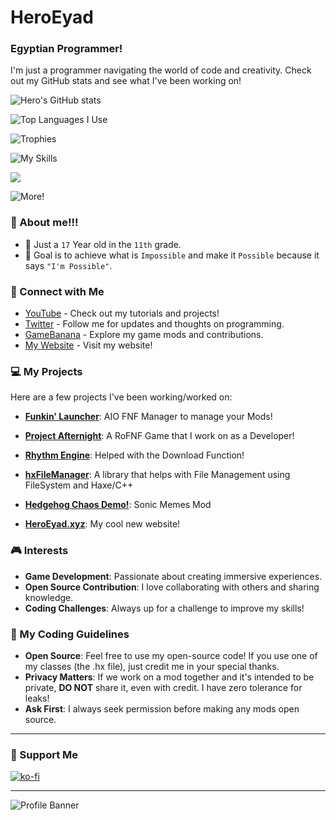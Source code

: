 # HeroEyad

### Egyptian Programmer!

I'm just a programmer navigating the world of code and creativity. Check out my GitHub stats and see what I've been working on!

![Hero's GitHub stats](https://github-readme-stats.vercel.app/api?username=HeroEyad&show_icons=true)

![Top Languages I Use](https://github-readme-stats.vercel.app/api/top-langs/?username=HeroEyad)

![Trophies]((https://github-profile-trophy.vercel.app/?username=HeroEyad&theme=dracula&no-frame=false&no-bg=true&margin-w=4))

![My Skills](https://skillicons.dev/icons?i=js,html,css,haxe,haxeflixel,lua,windows,python,bootstrap,discord,nodejs,vscode,github,cpp&perline=7)

![](https://komarev.com/ghpvc/?username=HeroEyad)

![More!](https://github-readme-streak-stats.herokuapp.com/?user=HeroEyad&theme=dark)

### 💫 About me!!!
* 🏫 Just a `17` Year old in the `11th` grade.
* 🌟 Goal is to achieve what is `Impossible` and make it `Possible` because it says `"I'm Possible"`.

### 🌟 Connect with Me

* [YouTube](https://www.youtube.com/c/HeroEyad) - Check out my tutorials and projects!
* [Twitter](https://twitter.com/HeroEyad_) - Follow me for updates and thoughts on programming.
* [GameBanana](https://gamebanana.com/members/1826250) - Explore my game mods and contributions.
* [My Website](https://heroeyad.xyz/) - Visit my website!

### 💻 My Projects
Here are a few projects I've been working/worked on:
- **[Funkin' Launcher](https://github.com/Funkin-Launcher-Team/FunkinLauncher)**: AIO FNF Manager to manage your Mods!
- **[Project Afternight](https://www.roblox.com/games/13042495892/UPDATE-1-Project-Afternight?gameSetTypeId=100000003&homePageSessionInfo=223769b7-a6fc-4f5b-9f54-9b62533814e2&isAd=false&numberOfLoadedTiles=3&page=homePage&placeId=13042495892&playContext=homePage&position=0&sortPos=2&universeId=4557322431)**: A RoFNF Game that I work on as a Developer!

- **[Rhythm Engine](https://github.com/MeguminBOT/Rhythm-Engine-Source)**: Helped with the Download Function!
- **[hxFileManager](https://lib.haxe.org/p/hxFileManager/)**: A library that helps with File Management using FileSystem and Haxe/C++
- **[Hedgehog Chaos Demo!](https://github.com/HeroEyad/Hedgehog-Chaos-Demo)**: Sonic Memes Mod
- **[HeroEyad.xyz](https://heroeyad.xyz/)**: My cool new website!

### 🎮 Interests
- **Game Development**: Passionate about creating immersive experiences.
- **Open Source Contribution**: I love collaborating with others and sharing knowledge.
- **Coding Challenges**: Always up for a challenge to improve my skills!

### 📝 My Coding Guidelines
- **Open Source**: Feel free to use my open-source code! If you use one of my classes (the .hx file), just credit me in your special thanks.
- **Privacy Matters**: If we work on a mod together and it's intended to be private, **DO NOT** share it, even with credit. I have zero tolerance for leaks!
- **Ask First**: I always seek permission before making any mods open source.
---

### 💖 Support Me
[![ko-fi](https://ko-fi.com/img/githubbutton_sm.svg)](https://ko-fi.com/V7V6K2H51)

---

![Profile Banner](https://pbs.twimg.com/profile_banners/2418062057/1695131558/1080x360)
